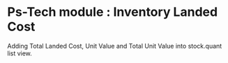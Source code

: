 # Ps-Tech module : Inventory Landed Cost

Adding Total Landed Cost, Unit Value and Total Unit Value into stock.quant list view.

